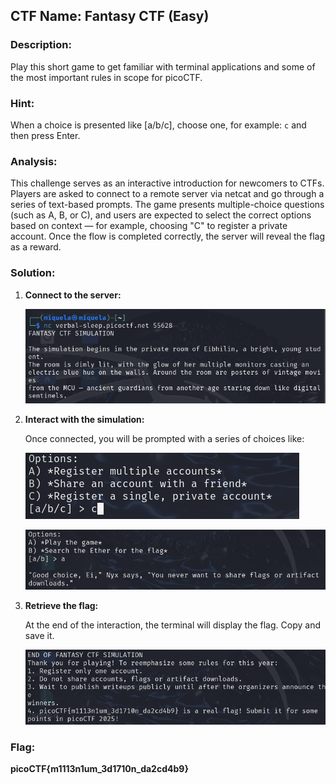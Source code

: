 ﻿##  CTF Name: Fantasy CTF (Easy)

### Description:
Play this short game to get familiar with terminal applications and some of the most important rules in scope for picoCTF.

### Hint:
When a choice is presented like [a/b/c], choose one, for example: `c` and then press Enter.

### Analysis:
This challenge serves as an interactive introduction for newcomers to CTFs. Players are asked to connect to a remote server via netcat and go through a series of text-based prompts. The game presents multiple-choice questions (such as A, B, or C), and users are expected to select the correct options based on context — for example, choosing "C" to register a private account. Once the flow is completed correctly, the server will reveal the flag as a reward.

### Solution:
1. **Connect to the server:**
	
	![f](./documentation/Screenshot%202025-06-23%20113813.png)
	
3. **Interact with the simulation:**
	
	Once connected, you will be prompted with a series of choices like:
	
	![f](./documentation/Screenshot%202025-06-23%20113845.png)

	![f](./documentation/Screenshot%202025-06-23%20114004.png)
	
4. **Retrieve the flag:**
	
	At the end of the interaction, the terminal will display the flag. Copy and save it.
	
	![f](./documentation/Screenshot%202025-06-23%20114042.png)

### Flag:
**picoCTF{m1113n1um_3d1710n_da2cd4b9}**
